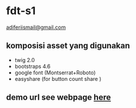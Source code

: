# fdt-s1
adiferiismail@gmail.com


## komposisi asset yang digunakan 
- twig 2.0 
- bootstraps 4.6
- google font (Montserrat+Roboto)
- easyshare (for button count share )

## demo url see webpage [here](http://fdt.ampmpanel.com/)


